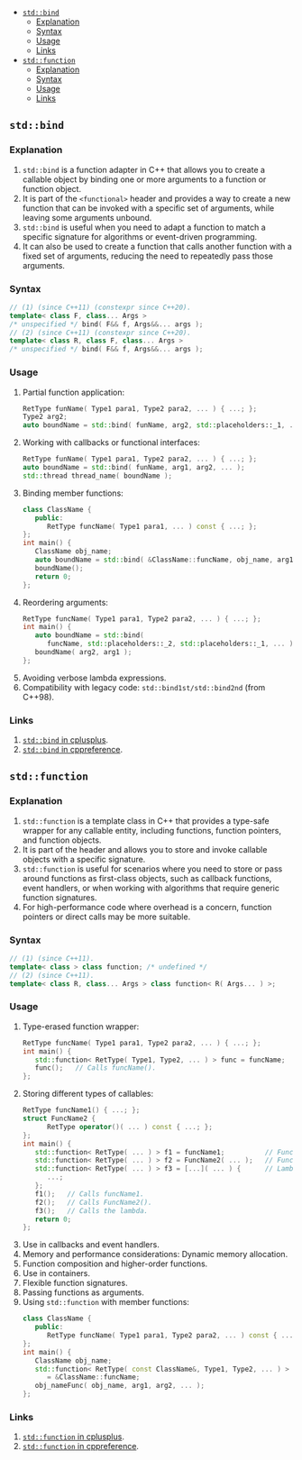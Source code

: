 <!-- vim-markdown-toc GFM -->

- [`std::bind`](#stdbind)
  - [Explanation](#explanation)
  - [Syntax](#syntax)
  - [Usage](#usage)
  - [Links](#links)
- [`std::function`](#stdfunction)
  - [Explanation](#explanation-1)
  - [Syntax](#syntax-1)
  - [Usage](#usage-1)
  - [Links](#links-1)

<!-- vim-markdown-toc -->

## `std::bind`

### Explanation

1. `std::bind` is a function adapter in C++ that allows you to create a callable object by binding
   one or more arguments to a function or function object.
2. It is part of the `<functional>` header and provides a way to create a new function that can be
   invoked with a specific set of arguments, while leaving some arguments unbound.
3. `std::bind` is useful when you need to adapt a function to match a specific signature for
   algorithms or event-driven programming.
4. It can also be used to create a function that calls another function with a fixed set of
   arguments, reducing the need to repeatedly pass those arguments.

### Syntax

```CPP
// (1) (since C++11) (constexpr since C++20).
template< class F, class... Args >
/* unspecified */ bind( F&& f, Args&&... args );
// (2) (since C++11) (constexpr since C++20).
template< class R, class F, class... Args >
/* unspecified */ bind( F&& f, Args&&... args );
```

### Usage

1. Partial function application:
   ```CPP
   RetType funName( Type1 para1, Type2 para2, ... ) { ...; };
   Type2 arg2;
   auto boundName = std::bind( funName, arg2, std::placeholders::_1, ... );
   ```
2. Working with callbacks or functional interfaces:
   ```CPP
   RetType funName( Type1 para1, Type2 para2, ... ) { ...; };
   auto boundName = std::bind( funName, arg1, arg2, ... );
   std::thread thread_name( boundName );
   ```
3. Binding member functions:
   ```CPP
   class ClassName {
      public:
         RetType funcName( Type1 para1, ... ) const { ...; };
   };
   int main() {
      ClassName obj_name;
      auto boundName = std::bind( &ClassName::funcName, obj_name, arg1, ... );
      boundName();
      return 0;
   };
   ```
4. Reordering arguments:
   ```CPP
   RetType funcName( Type1 para1, Type2 para2, ... ) { ...; };
   int main() {
      auto boundName = std::bind(
         funcName, std::placeholders::_2, std::placeholders::_1, ... );
      boundName( arg2, arg1 );
   };
   ```
5. Avoiding verbose lambda expressions.
6. Compatibility with legacy code: `std::bind1st/std::bind2nd` (from C++98).

### Links

1. [`std::bind` in cplusplus](https://cplusplus.com/reference/functional/bind/).
2. [`std::bind` in cppreference](https://en.cppreference.com/w/cpp/utility/functional/bind).

## `std::function`

### Explanation

1. `std::function` is a template class in C++ that provides a type-safe wrapper for any callable
   entity, including functions, function pointers, and function objects.
2. It is part of the <functional> header and allows you to store and invoke callable objects with a
   specific signature.
3. `std::function` is useful for scenarios where you need to store or pass around functions as
   first-class objects, such as callback functions, event handlers, or when working with algorithms
   that require generic function signatures.
4. For high-performance code where overhead is a concern, function pointers or direct calls may be
   more suitable.

### Syntax

```CPP
// (1) (since C++11).
template< class > class function; /* undefined */
// (2) (since C++11).
template< class R, class... Args > class function< R( Args... ) >;
```

### Usage

1. Type-erased function wrapper:
   ```CPP
   RetType funcName( Type1 para1, Type2 para2, ... ) { ...; };
   int main() {
      std::function< RetType( Type1, Type2, ... ) > func = funcName;
      func();   // Calls funcName().
   };
   ```
2. Storing different types of callables:
   ```CPP
   RetType funcName1() { ...; };
   struct FuncName2 {
         RetType operator()( ... ) const { ...; };
   };
   int main() {
      std::function< RetType( ... ) > f1 = funcName1;          // Function pointer.
      std::function< RetType( ... ) > f2 = FuncName2( ... );   // Functor.
      std::function< RetType( ... ) > f3 = [...]( ... ) {      // Lambda.
         ...;
      };
      f1();   // Calls funcName1.
      f2();   // Calls FuncName2().
      f3();   // Calls the lambda.
      return 0;
   };
   ```
3. Use in callbacks and event handlers.
4. Memory and performance considerations: Dynamic memory allocation.
5. Function composition and higher-order functions.
6. Use in containers.
7. Flexible function signatures.
8. Passing functions as arguments.
9. Using `std::function` with member functions:
   ```CPP
   class ClassName {
      public:
         RetType funcName( Type1 para1, Type2 para2, ... ) const { ...; };
   };
   int main() {
      ClassName obj_name;
      std::function< RetType( const ClassName&, Type1, Type2, ... ) > obj_nameFunc
         = &ClassName::funcName;
      obj_nameFunc( obj_name, arg1, arg2, ... );
   };
   ```

### Links

1. [`std::function` in cplusplus](https://cplusplus.com/reference/functional/function/).
2. [`std::function` in cppreference](https://en.cppreference.com/w/cpp/utility/functional/function).
